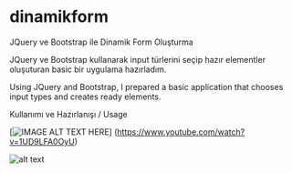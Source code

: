 # dinamikform
JQuery ve Bootstrap ile Dinamik Form Oluşturma

JQuery ve Bootstrap kullanarak input türlerini seçip hazır elementler oluşuturan basic bir uygulama hazırladım. 

Using JQuery and Bootstrap, I prepared a basic application that chooses input types and creates ready elements.

Kullanımı ve Hazırlanışı / Usage


[![IMAGE ALT TEXT HERE](https://img.youtube.com/vi/1UD9LFA0OyU/0.jpg)]
(https://www.youtube.com/watch?v=1UD9LFA0OyU)



![alt text](https://i.imgyukle.com/2020/05/25/yH62Uq.png)

